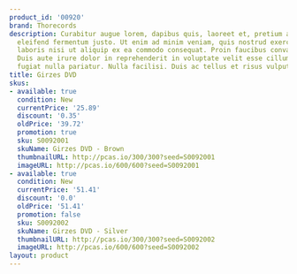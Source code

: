 ```yaml
---
product_id: '00920'
brand: Thorecords
description: Curabitur augue lorem, dapibus quis, laoreet et, pretium ac, nisi. Curabitur
  eleifend fermentum justo. Ut enim ad minim veniam, quis nostrud exercitation ullamco
  laboris nisi ut aliquip ex ea commodo consequat. Proin faucibus convallis elit.
  Duis aute irure dolor in reprehenderit in voluptate velit esse cillum dolore eu
  fugiat nulla pariatur. Nulla facilisi. Duis ac tellus et risus vulputate vehicula.
title: Girzes DVD
skus:
- available: true
  condition: New
  currentPrice: '25.89'
  discount: '0.35'
  oldPrice: '39.72'
  promotion: true
  sku: S0092001
  skuName: Girzes DVD - Brown
  thumbnailURL: http://pcas.io/300/300?seed=S0092001
  imageURL: http://pcas.io/600/600?seed=S0092001
- available: true
  condition: New
  currentPrice: '51.41'
  discount: '0.0'
  oldPrice: '51.41'
  promotion: false
  sku: S0092002
  skuName: Girzes DVD - Silver
  thumbnailURL: http://pcas.io/300/300?seed=S0092002
  imageURL: http://pcas.io/600/600?seed=S0092002
layout: product
---
```


